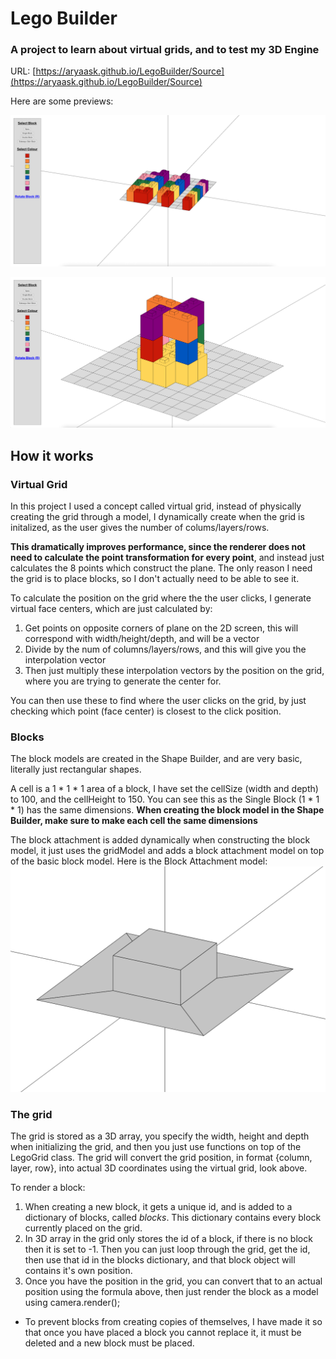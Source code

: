 # Lego Builder
### A project to learn about virtual grids, and to test my 3D Engine

URL: [https://aryaask.github.io/LegoBuilder/Source](https://aryaask.github.io/LegoBuilder/Source)

Here are some previews:

![Preview 1](Previews/Preview1.png?raw=true)

![Preview 2](Previews/Preview2.png?raw=true)

## How it works

### Virtual Grid
In this project I used a concept called virtual grid, instead of physically creating the grid through a model, I dynamically create when the grid is initalized, as the user gives the number of colums/layers/rows.

**This dramatically improves performance, since the renderer does not need to calculate the point transformation for every point**, and instead just calculates the 8 points which construct the plane. The only reason I need the grid is to place blocks, so I don't actually need to be able to see it.

To calculate the position on the grid where the the user clicks, I generate virtual face centers, which are just calculated by:
1. Get points on opposite corners of plane on the 2D screen, this will correspond with width/height/depth, and will be a vector
2. Divide by the num of columns/layers/rows, and this will give you the interpolation vector
3. Then just multiply these interpolation vectors by the position on the grid, where you are trying to generate the center for.

You can then use these to find where the user clicks on the grid, by just checking which point (face center) is closest to the click position.


### Blocks
The block models are created in the Shape Builder, and are very basic, literally just rectangular shapes. 

A cell is a 1 * 1 * 1 area of a block, I have set the cellSize (width and depth) to 100, and the cellHeight to 150. You can see this as the Single Block (1 * 1 * 1) has the same dimensions. **When creating the block model in the Shape Builder, make sure to make each cell the same dimensions**

The block attachment is added dynamically when constructing the block model, it just uses the gridModel and adds a block attachment model on top of the basic block model. Here is the Block Attachment model:\
![Block Attachment](Previews/BlockAttachment.png?raw=true)


### The grid
The grid is stored as a 3D array, you specify the width, height and depth when initializing the grid, and then you just use functions on top of the LegoGrid class. The grid will convert the grid position, in format {column, layer, row}, into actual 3D coordinates using the virtual grid, look above.

To render a block:
1. When creating a new block, it gets a unique id, and is added to a dictionary of blocks, called *blocks*. This dictionary contains every block currently placed on the grid.
2. In 3D array in the grid only stores the id of a block, if there is no block then it is set to -1. Then you can just loop through the grid, get the id, then use that id in the blocks dictionary, and that block object will contains it's own position.
3. Once you have the position in the grid, you can convert that to an actual position using the formula above, then just render the block as a model using camera.render();

- To prevent blocks from creating copies of themselves, I have made it so that once you have placed a block you cannot replace it, it must be deleted and a new block must be placed.